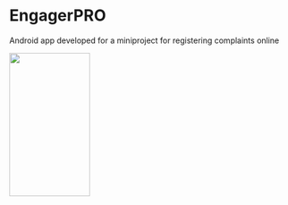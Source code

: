 # EngagerPRO
Android app developed for a miniproject for registering complaints online

<img src="https://photos.app.goo.gl/11ji7VuCuWuSwodWA" width="144" height="256" />
